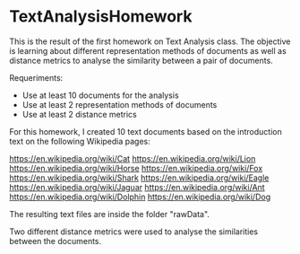 # TextAnalysisHomework

This is the result of the first homework on Text Analysis class. 
The objective is learning about different representation methods of documents as well as distance metrics to analyse the similarity between a pair of documents. 

Requeriments:

- Use at least 10 documents for the analysis
- Use at least 2 representation methods of documents
- Use at least 2 distance metrics

For this homework, I created 10 text documents based on the introduction text on the following Wikipedia pages:

https://en.wikipedia.org/wiki/Cat
https://en.wikipedia.org/wiki/Lion
https://en.wikipedia.org/wiki/Horse
https://en.wikipedia.org/wiki/Fox
https://en.wikipedia.org/wiki/Shark
https://en.wikipedia.org/wiki/Eagle
https://en.wikipedia.org/wiki/Jaguar
https://en.wikipedia.org/wiki/Ant
https://en.wikipedia.org/wiki/Dolphin
https://en.wikipedia.org/wiki/Dog

The resulting text files are inside the folder "rawData".

Two different distance metrics were used to analyse the similarities between the documents. 
